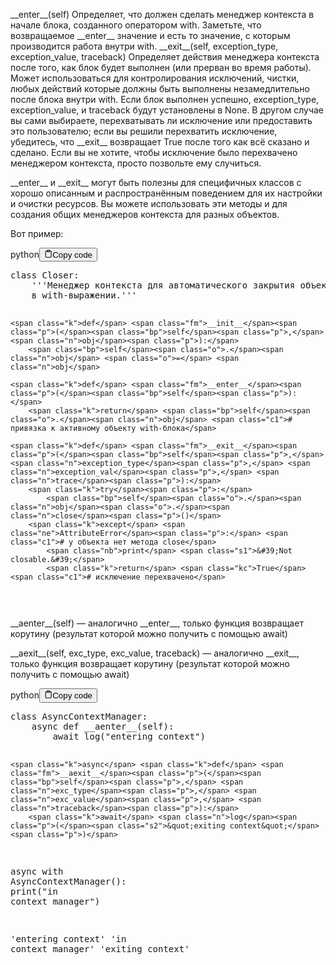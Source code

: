 <p>&#95;&#95;enter&#95;&#95;(self)                      Определяет, что должен сделать менеджер контекста в начале блока, созданного оператором with. 
                                     Заметьте, что возвращаемое &#95;&#95;enter&#95;&#95; значение и есть то значение, с которым производится работа внутри with.
&#95;&#95;exit&#95;&#95;(self, exception_type, 
         exception_value, traceback) Определяет действия менеджера контекста после того, как блок будет выполнен (или прерван во время работы). 
                                     Может использоваться для контролирования исключений, чистки, любых действий которые должны быть 
                                     выполнены незамедлительно после блока внутри with. 
                                     Если блок выполнен успешно, exception_type, exception_value, и traceback будут установлены в None. 
                                     В другом случае вы сами выбираете, перехватывать ли исключение или предоставить это пользователю; 
                                     если вы решили перехватить исключение, убедитесь, что &#95;&#95;exit&#95;&#95; возвращает True после того 
                                     как всё сказано и сделано. 
                                     Если вы не хотите, чтобы исключение было перехвачено менеджером контекста, просто позвольте ему случиться.</p>
<p>&#95;&#95;enter&#95;&#95; и &#95;&#95;exit&#95;&#95; могут быть полезны для специфичных классов с хорошо описанным и 
распространённым поведением для их настройки и очистки ресурсов. 
Вы можете использовать эти методы и для создания общих менеджеров контекста для разных объектов. </p>
<p>Вот пример:</p>
<div class="code-element"><div class="lang-line"><text>python</text><button class="copy-button" id="code446b" onclick="copyCode(code446, code446b)"><svg stroke="currentColor" fill="none" stroke-width="2" viewBox="0 0 24 24" stroke-linecap="round" stroke-linejoin="round" class="h-4 w-4" height="1em" width="1em" xmlns="http://www.w3.org/2000/svg"><path d="M16 4h2a2 2 0 0 1 2 2v14a2 2 0 0 1-2 2H6a2 2 0 0 1-2-2V6a2 2 0 0 1 2-2h2"></path><rect x="8" y="2" width="8" height="4" rx="1" ry="1"></rect></svg><text>Copy code</text></button></div><div class="code" id="code446"><div class="highlight"><pre><span></span><span class="k">class</span> <span class="nc">Closer</span><span class="p">:</span>
<span class="w">    </span><span class="sd">&#39;&#39;&#39;Менеджер контекста для автоматического закрытия объекта вызовом метода close </span>
<span class="sd">    в with-выражении.&#39;&#39;&#39;</span>

    <span class="k">def</span> <span class="fm">__init__</span><span class="p">(</span><span class="bp">self</span><span class="p">,</span> <span class="n">obj</span><span class="p">):</span>
        <span class="bp">self</span><span class="o">.</span><span class="n">obj</span> <span class="o">=</span> <span class="n">obj</span>

    <span class="k">def</span> <span class="fm">__enter__</span><span class="p">(</span><span class="bp">self</span><span class="p">):</span>
        <span class="k">return</span> <span class="bp">self</span><span class="o">.</span><span class="n">obj</span> <span class="c1"># привязка к активному объекту with-блока</span>

    <span class="k">def</span> <span class="fm">__exit__</span><span class="p">(</span><span class="bp">self</span><span class="p">,</span> <span class="n">exception_type</span><span class="p">,</span> <span class="n">exception_val</span><span class="p">,</span> <span class="n">trace</span><span class="p">):</span>
        <span class="k">try</span><span class="p">:</span>
            <span class="bp">self</span><span class="o">.</span><span class="n">obj</span><span class="o">.</span><span class="n">close</span><span class="p">()</span>
        <span class="k">except</span> <span class="ne">AttributeError</span><span class="p">:</span> <span class="c1"># у объекта нет метода close</span>
            <span class="nb">print</span> <span class="s1">&#39;Not closable.&#39;</span>
            <span class="k">return</span> <span class="kc">True</span> <span class="c1"># исключение перехвачено</span>
</pre></div></div></div>

<p>&#95;&#95;aenter&#95;&#95;(self) — аналогично &#95;&#95;enter&#95;&#95;, только функция возвращает корутину (результат которой можно получить с помощью await)</p>
<p>&#95;&#95;aexit&#95;&#95;(self, exc_type, exc_value, traceback) — аналогично &#95;&#95;exit&#95;&#95;, только функция возвращает корутину (результат которой можно получить с помощью await)</p>
<div class="code-element"><div class="lang-line"><text>python</text><button class="copy-button" id="code447b" onclick="copyCode(code447, code447b)"><svg stroke="currentColor" fill="none" stroke-width="2" viewBox="0 0 24 24" stroke-linecap="round" stroke-linejoin="round" class="h-4 w-4" height="1em" width="1em" xmlns="http://www.w3.org/2000/svg"><path d="M16 4h2a2 2 0 0 1 2 2v14a2 2 0 0 1-2 2H6a2 2 0 0 1-2-2V6a2 2 0 0 1 2-2h2"></path><rect x="8" y="2" width="8" height="4" rx="1" ry="1"></rect></svg><text>Copy code</text></button></div><div class="code" id="code447"><div class="highlight"><pre><span></span><span class="k">class</span> <span class="nc">AsyncContextManager</span><span class="p">:</span>
    <span class="k">async</span> <span class="k">def</span> <span class="fm">__aenter__</span><span class="p">(</span><span class="bp">self</span><span class="p">):</span>
        <span class="k">await</span> <span class="n">log</span><span class="p">(</span><span class="s2">&quot;entering context&quot;</span><span class="p">)</span>

    <span class="k">async</span> <span class="k">def</span> <span class="fm">__aexit__</span><span class="p">(</span><span class="bp">self</span><span class="p">,</span> <span class="n">exc_type</span><span class="p">,</span> <span class="n">exc_value</span><span class="p">,</span> <span class="n">traceback</span><span class="p">):</span>
        <span class="k">await</span> <span class="n">log</span><span class="p">(</span><span class="s2">&quot;exiting context&quot;</span><span class="p">)</span>

<span class="k">async</span> <span class="k">with</span> <span class="n">AsyncContextManager</span><span class="p">():</span>
    <span class="nb">print</span><span class="p">(</span><span class="s2">&quot;in context manager&quot;</span><span class="p">)</span>

<span class="s1">&#39;entering context&#39;</span>
<span class="s1">&#39;in context manager&#39;</span>
<span class="s1">&#39;exiting context&#39;</span>
</pre></div></div></div>